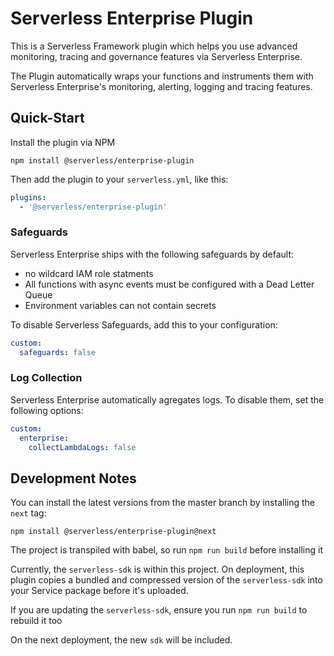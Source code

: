 # Serverless Enterprise Plugin

This is a Serverless Framework plugin which helps you use advanced monitoring, tracing and governance features via Serverless Enterprise.

The Plugin automatically wraps your functions and instruments them with Serverless Enterprise's monitoring, alerting, logging and tracing features.

## Quick-Start
Install the plugin via NPM
```
npm install @serverless/enterprise-plugin
```

Then add the plugin to your `serverless.yml`, like this:
```yaml
plugins:
  - '@serverless/enterprise-plugin'
```

### Safeguards
Serverless Enterprise ships with the following safeguards by default:
* no wildcard IAM role statments
* All functions with async events must be configured with a Dead Letter Queue
* Environment variables can not contain secrets

To disable Serverless Safeguards, add this to your configuration:
```yaml
custom:
  safeguards: false
```

### Log Collection

Serverless Enterprise automatically agregates logs. To disable them, set the following options:

```yaml
custom:
  enterprise:
    collectLambdaLogs: false
```

## Development Notes

You can install the latest versions from the master branch by installing the `next` tag:
```
npm install @serverless/enterprise-plugin@next
```

The project is transpiled with babel, so run `npm run build` before installing it

Currently, the `serverless-sdk` is within this project.  On deployment, this plugin copies a
bundled and compressed version of the `serverless-sdk` into your Service package before it's
uploaded.  

If you are updating the `serverless-sdk`, ensure you run `npm run build` to rebuild it too

On the next deployment, the new `sdk` will be included.
